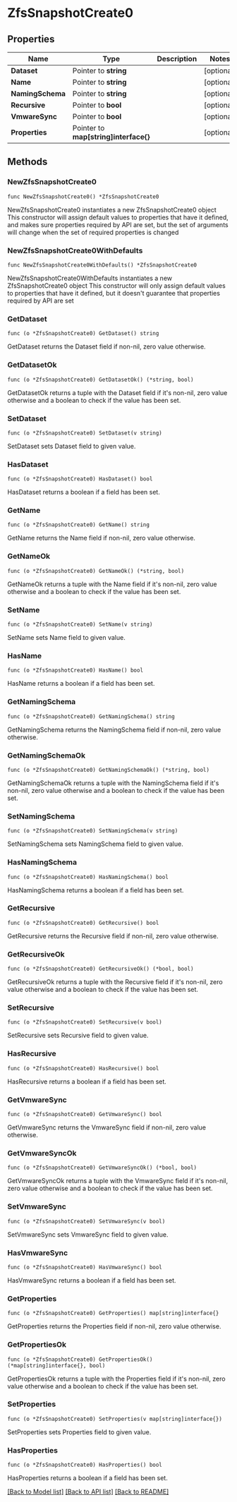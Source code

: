 # ZfsSnapshotCreate0

## Properties

Name | Type | Description | Notes
------------ | ------------- | ------------- | -------------
**Dataset** | Pointer to **string** |  | [optional] 
**Name** | Pointer to **string** |  | [optional] 
**NamingSchema** | Pointer to **string** |  | [optional] 
**Recursive** | Pointer to **bool** |  | [optional] 
**VmwareSync** | Pointer to **bool** |  | [optional] 
**Properties** | Pointer to **map[string]interface{}** |  | [optional] 

## Methods

### NewZfsSnapshotCreate0

`func NewZfsSnapshotCreate0() *ZfsSnapshotCreate0`

NewZfsSnapshotCreate0 instantiates a new ZfsSnapshotCreate0 object
This constructor will assign default values to properties that have it defined,
and makes sure properties required by API are set, but the set of arguments
will change when the set of required properties is changed

### NewZfsSnapshotCreate0WithDefaults

`func NewZfsSnapshotCreate0WithDefaults() *ZfsSnapshotCreate0`

NewZfsSnapshotCreate0WithDefaults instantiates a new ZfsSnapshotCreate0 object
This constructor will only assign default values to properties that have it defined,
but it doesn't guarantee that properties required by API are set

### GetDataset

`func (o *ZfsSnapshotCreate0) GetDataset() string`

GetDataset returns the Dataset field if non-nil, zero value otherwise.

### GetDatasetOk

`func (o *ZfsSnapshotCreate0) GetDatasetOk() (*string, bool)`

GetDatasetOk returns a tuple with the Dataset field if it's non-nil, zero value otherwise
and a boolean to check if the value has been set.

### SetDataset

`func (o *ZfsSnapshotCreate0) SetDataset(v string)`

SetDataset sets Dataset field to given value.

### HasDataset

`func (o *ZfsSnapshotCreate0) HasDataset() bool`

HasDataset returns a boolean if a field has been set.

### GetName

`func (o *ZfsSnapshotCreate0) GetName() string`

GetName returns the Name field if non-nil, zero value otherwise.

### GetNameOk

`func (o *ZfsSnapshotCreate0) GetNameOk() (*string, bool)`

GetNameOk returns a tuple with the Name field if it's non-nil, zero value otherwise
and a boolean to check if the value has been set.

### SetName

`func (o *ZfsSnapshotCreate0) SetName(v string)`

SetName sets Name field to given value.

### HasName

`func (o *ZfsSnapshotCreate0) HasName() bool`

HasName returns a boolean if a field has been set.

### GetNamingSchema

`func (o *ZfsSnapshotCreate0) GetNamingSchema() string`

GetNamingSchema returns the NamingSchema field if non-nil, zero value otherwise.

### GetNamingSchemaOk

`func (o *ZfsSnapshotCreate0) GetNamingSchemaOk() (*string, bool)`

GetNamingSchemaOk returns a tuple with the NamingSchema field if it's non-nil, zero value otherwise
and a boolean to check if the value has been set.

### SetNamingSchema

`func (o *ZfsSnapshotCreate0) SetNamingSchema(v string)`

SetNamingSchema sets NamingSchema field to given value.

### HasNamingSchema

`func (o *ZfsSnapshotCreate0) HasNamingSchema() bool`

HasNamingSchema returns a boolean if a field has been set.

### GetRecursive

`func (o *ZfsSnapshotCreate0) GetRecursive() bool`

GetRecursive returns the Recursive field if non-nil, zero value otherwise.

### GetRecursiveOk

`func (o *ZfsSnapshotCreate0) GetRecursiveOk() (*bool, bool)`

GetRecursiveOk returns a tuple with the Recursive field if it's non-nil, zero value otherwise
and a boolean to check if the value has been set.

### SetRecursive

`func (o *ZfsSnapshotCreate0) SetRecursive(v bool)`

SetRecursive sets Recursive field to given value.

### HasRecursive

`func (o *ZfsSnapshotCreate0) HasRecursive() bool`

HasRecursive returns a boolean if a field has been set.

### GetVmwareSync

`func (o *ZfsSnapshotCreate0) GetVmwareSync() bool`

GetVmwareSync returns the VmwareSync field if non-nil, zero value otherwise.

### GetVmwareSyncOk

`func (o *ZfsSnapshotCreate0) GetVmwareSyncOk() (*bool, bool)`

GetVmwareSyncOk returns a tuple with the VmwareSync field if it's non-nil, zero value otherwise
and a boolean to check if the value has been set.

### SetVmwareSync

`func (o *ZfsSnapshotCreate0) SetVmwareSync(v bool)`

SetVmwareSync sets VmwareSync field to given value.

### HasVmwareSync

`func (o *ZfsSnapshotCreate0) HasVmwareSync() bool`

HasVmwareSync returns a boolean if a field has been set.

### GetProperties

`func (o *ZfsSnapshotCreate0) GetProperties() map[string]interface{}`

GetProperties returns the Properties field if non-nil, zero value otherwise.

### GetPropertiesOk

`func (o *ZfsSnapshotCreate0) GetPropertiesOk() (*map[string]interface{}, bool)`

GetPropertiesOk returns a tuple with the Properties field if it's non-nil, zero value otherwise
and a boolean to check if the value has been set.

### SetProperties

`func (o *ZfsSnapshotCreate0) SetProperties(v map[string]interface{})`

SetProperties sets Properties field to given value.

### HasProperties

`func (o *ZfsSnapshotCreate0) HasProperties() bool`

HasProperties returns a boolean if a field has been set.


[[Back to Model list]](../README.md#documentation-for-models) [[Back to API list]](../README.md#documentation-for-api-endpoints) [[Back to README]](../README.md)


